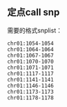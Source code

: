 ## 定点call snp
需要的格式snplist：
```
chr01:1054-1054
chr01:1064-1064
chr01:1067-1067
chr01:1070-1070
chr01:1071-1071
chr01:1117-1117
chr01:1141-1141
chr01:1146-1146
chr01:1173-1173
chr01:1178-1178
```
